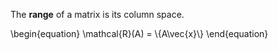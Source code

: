 The **range** of a matrix is its column space.

\begin{equation}
\mathcal{R}(A) = \\{A\vec{x}\\}
\end{equation}